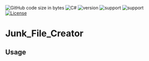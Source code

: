 ![GitHub code size in bytes](https://img.shields.io/github/languages/code-size/Anthony-T-N/Junk_File_Creator)
![C#](https://img.shields.io/badge/Language-C%23-green)
![version](https://img.shields.io/badge/version-1.0.0-yellow.svg)
![support](https://img.shields.io/badge/OS-Windows-orange.svg)
![support](https://img.shields.io/badge/OS-Linux-orange.svg)
[![License](https://img.shields.io/badge/License-BSD%203--Clause-blue.svg)](https://github.com/Anthony-T-N/Junk_File_Creator)

# Junk_File_Creator

Usage
-
